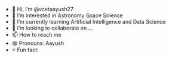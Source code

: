- 👋 Hi, I’m @vcetaayush27
- 👀 I’m interested in Astronomy Space Science
- 🌱 I’m currently learning Artificial Intelligence and Data Science
- 💞️ I’m looking to collaborate on ...
- 📫 How to reach me 
- 😄 Pronouns: Aayush
- ⚡ Fun fact: 

<!---
vcetaayush27/vcetaayush27 is a ✨ special ✨ repository because its `README.md` (this file) appears on your GitHub profile.
You can click the Preview link to take a look at your changes.
--->
